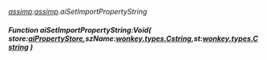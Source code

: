 _[assimp](../../modules/assimp/assimp-module.md):[assimp](../../modules/assimp/assimp-module.md).aiSetImportPropertyString_
##### Function aiSetImportPropertyString:Void( store:[aiPropertyStore](../../modules/assimp/assimp-aipropertystore.md),szName:[wonkey.types.Cstring](../../modules/wonkey/wonkey-types-cstring.md),st:[wonkey.types.Cstring](../../modules/wonkey/wonkey-types-cstring.md) )
